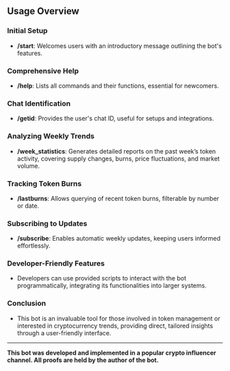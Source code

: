 ## Usage Overview

### Initial Setup
- **/start**: Welcomes users with an introductory message outlining the bot's features.

### Comprehensive Help
- **/help**: Lists all commands and their functions, essential for newcomers.

### Chat Identification
- **/getid**: Provides the user's chat ID, useful for setups and integrations.

### Analyzing Weekly Trends
- **/week_statistics**: Generates detailed reports on the past week’s token activity, covering supply changes, burns, price fluctuations, and market volume.

### Tracking Token Burns
- **/lastburns**: Allows querying of recent token burns, filterable by number or date.

### Subscribing to Updates
- **/subscribe**: Enables automatic weekly updates, keeping users informed effortlessly.

### Developer-Friendly Features
- Developers can use provided scripts to interact with the bot programmatically, integrating its functionalities into larger systems.

### Conclusion
- This bot is an invaluable tool for those involved in token management or interested in cryptocurrency trends, providing direct, tailored insights through a user-friendly interface.

---

**This bot was developed and implemented in a popular crypto influencer channel. All proofs are held by the author of the bot.**
